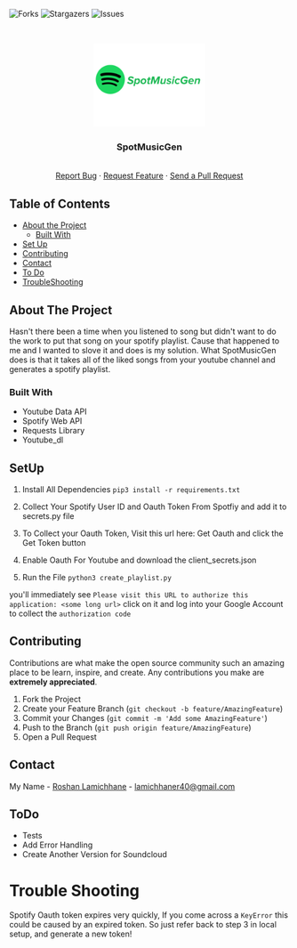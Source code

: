 ![Forks][forks-shield]
![Stargazers][stars-shield]
![Issues][issues-shield]

<br />
<p align="center">
  <a href="https://github.com/roshanlam/ReadMeTemplate/">
    <img src="./logo.png" alt="Logo" width="200" height="150">
  </a>

  <h3 align="center">SpotMusicGen</h3>

  <p align="center">

  <br />
   <a href="https://github.com/roshanlam/SpotMusicGen/issues">Report Bug</a>
    ·
   <a href="https://github.com/roshanlam/SpotMusicGen/issues">Request Feature</a>
    ·
   <a href="https://github.com/roshanlam/SpotMusicGen/pulls">Send a Pull Request</a>
  </p>
</p>



<!-- TABLE OF CONTENTS -->
## Table of Contents

* [About the Project](#about-the-project)
  * [Built With](#built-with)
* [Set Up](#setup)
* [Contributing](#contributing)
* [Contact](#contact)
* [To Do](#todo)
* [TroubleShooting](#Trouble-shooting)


<!-- ABOUT THE PROJECT -->
## About The Project

Hasn't there been a time when you listened to song but didn't want to do the work to put that song on your spotify playlist. Cause that happened to me and I wanted to slove it and does is my solution. What SpotMusicGen does is that it takes all of the liked songs from your youtube channel and generates a spotify playlist.


### Built With
* Youtube Data API 
* Spotify Web API
* Requests Library 
* Youtube_dl 


## SetUp

1. Install All Dependencies
   `pip3 install -r requirements.txt`
   
2. Collect Your Spotify User ID and Oauth Token From Spotfiy and add it to secrets.py file

3. To Collect your Oauth Token, Visit this url here: Get Oauth and click the Get Token button

4. Enable Oauth For Youtube and download the client_secrets.json

5. Run the File
    `python3 create_playlist.py`

you'll immediately see `Please visit this URL to authorize this application: <some long url>`
click on it and log into your Google Account to collect the `authorization code`


## Contributing

Contributions are what make the open source community such an amazing place to be learn, inspire, and create. Any contributions you make are **extremely appreciated**.

1. Fork the Project
2. Create your Feature Branch (`git checkout -b feature/AmazingFeature`)
3. Commit your Changes (`git commit -m 'Add some AmazingFeature'`)
4. Push to the Branch (`git push origin feature/AmazingFeature`)
5. Open a Pull Request


## Contact

My Name - [Roshan Lamichhane](https://twitter.com/roshancode) - lamichhaner40@gmail.com

## ToDo
* Tests
* Add Error Handling
* Create Another Version for Soundcloud

# Trouble Shooting
Spotify Oauth token expires very quickly, If you come across a `KeyError` this could be caused by an expired token. So just refer back to step 3 in local setup, and generate a new token!



[issues-shield]:https://img.shields.io/github/issues/roshanlam/SpotMusicGen?style=for-the-badge
[stars-shield]: https://img.shields.io/github/stars/roshanlam/SpotMusicGen?style=for-the-badge
[forks-shield]: https://img.shields.io/github/forks/roshanlam/SpotMusicGen?style=for-the-badge

